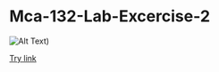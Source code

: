# Mca-132-Lab-Excercise-2
![Alt Text](./unsamples/Screen_Preview.gif))

[Try link](https://shriganeshpurohit.github.io/Mca-132-Lab-Excercise-2/)
